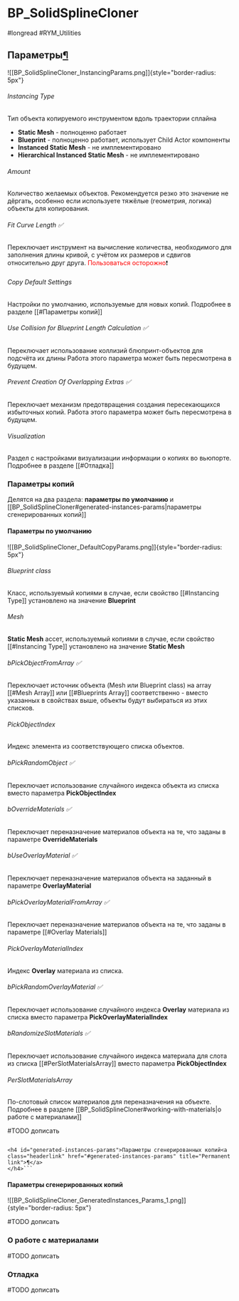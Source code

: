 # BP_SolidSplineCloner

#longread #RYM_Utilities


<h2 id="parameters">Параметры<a class="headerlink" href="#parameters" title="Permanent link">¶</a>
</h2>

![[BP_SolidSplineCloner_InstancingParams.png]]{style="border-radius: 5px"}


###### Instancing Type

Тип объекта копируемого инструментом вдоль траектории сплайна

* **Static Mesh** - полноценно работает
* **Blueprint** - полноценно работает, использует Child Actor компоненты
* **Instanced Static Mesh** - не имплементировано
* **Hierarchical Instanced Static Mesh** - не имплементировано

###### Amount

Количество желаемых объектов. Рекомендуется резко это значение не дёргать, особенно если используете тяжёлые (геометрия, логика) объекты для копирования.

###### Fit Curve Length ✅

Переключает инструмент на вычисление количества, необходимого для заполнения длины кривой, с учётом их размеров и сдвигов относительно друг друга. <span style="color:red">Пользоваться осторожно</span>❗

###### Copy Default Settings

Настройки по умолчанию, используемые для новых копий. Подробнее в разделе [[#Параметры копий]]

###### Use Collision for Blueprint Length Calculation ✅

Переключает использование коллизий блюпринт-объектов для подсчёта их длины
Работа этого параметра может быть пересмотрена в будущем.

###### Prevent Creation Of Overlapping Extras ✅

Переключает механизм предотвращения создания пересекающихся избыточных копий. Работа этого параметра может быть пересмотрена в будущем.

###### Visualization

Раздел с настройками визуализации информации о копиях во вьюпорте. Подробнее в разделе [[#Отладка]]


<h3 id="copy-parameters">Параметры копий</h3>

Делятся на два раздела: **параметры по умолчанию** и [[BP_SolidSplineCloner#generated-instances-params|параметры сгенерированных копий]]

<h4 id="default-params">Параметры по умолчанию</h4>

![[BP_SolidSplineCloner_DefaultCopyParams.png]]{style="border-radius: 5px"}

###### Blueprint class

Класс, используемый копиями в случае, если свойство [[#Instancing Type]] установлено на значение **Blueprint**


###### Mesh

**Static Mesh** ассет, используемый копиями в случае, если свойство [[#Instancing Type]] установлено на значение **Static Mesh**


###### bPickObjectFromArray ✅


Переключает источник объекта (Mesh или Blueprint class) на array [[#Mesh Array]] или [[#Blueprints Array]] соответственно - вместо указанных в свойствах выше, объекты будут выбираться из этих списков.

###### PickObjectIndex

Индекс элемента из соответствующего списка объектов.


###### bPickRandomObject ✅

Переключает использование случайного индекса объекта из списка вместо параметра **PickObjectIndex**



###### bOverrideMaterials ✅

Переключает переназначение материалов объекта на те, что заданы в параметре **OverrideMaterials**


###### bUseOverlayMaterial ✅

Переключает переназначение материалов объекта на заданный в параметре **OverlayMaterial**


###### bPickOverlayMaterialFromArray ✅

Переключает переназначение материалов объекта на те, что заданы в параметре [[#Overlay Materials]]


###### PickOverlayMaterialIndex

Индекс **Overlay** материала из списка.


###### bPickRandomOverlayMaterial ✅

Переключает использование случайного индекса **Overlay** материала из списка вместо параметра **PickOverlayMaterialIndex**


###### bRandomizeSlotMaterials ✅

Переключает использование случайного индекса материала для слота из списка [[#PerSlotMaterialsArray]] вместо параметра **PickObjectIndex**


###### PerSlotMaterialsArray

По-слотовый список материалов для переназначения на объекте. Подробнее в разделе [[BP_SolidSplineCloner#working-with-materials|о работе с материалами]]




#TODO дописать


```

<h4 id="generated-instances-params">Параметры сгенерированных копий<a class="headerlink" href="#generated-instances-params" title="Permanent link">¶</a>
</h4>```
```

#### Параметры сгенерированных копий


![[BP_SolidSplineCloner_GeneratedInstances_Params_1.png]]{style="border-radius: 5px"}

#TODO дописать

<h3 id="working-with-materials">О работе с материалами</h3>

#TODO дописать



<h3 id="debugging">Отладка</h3>

#TODO дописать






